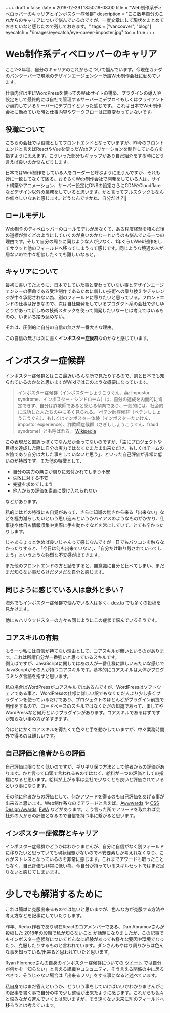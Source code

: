 +++
draft = false
date = 2019-12-29T18:50:19-08:00
title = "Web制作系ディベロッパーのキャリアとインポスター症候群"
description = "ここ数年自分のこれからのキャリアについて悩んでいるのですが、一度文章にして現状をまとめておきたいなと感じたので残しておきます。"
tags = ["vancouver", "blog"]
eyecatch = "/images/eyecatch/eye-career-imposter.jpg"
toc = true
+++

# Web制作系ディベロッパーのキャリア
ここ2-3年程、自分のキャリアのこれからについて悩んでいます。今現在カナダのバンクーバーで現地のデザインエージェンシー所謂Web制作会社に勤めています。

仕事内容は主にWordPressを使ってのWebサイトの構築、プラグインの導入や設定をして最終的には自社で管理するサーバーにデプロイもしくはクライアントが契約しているサーバーにデプロイといった感じです。
これは日本でWeb制作会社に勤めていた時と仕事内容やワークフローは正直変わっていないです。

## 役職について
こちらの会社では役職としてフロントエンドとなっていますが、昨今のフロントエンドと言えばReactやVueを使ったWebアプリケーションを制作している方を指すように思えます。こういった部分もギャップがあり自己紹介をする時にどう言えば良いのか悩んだりします。

日本ではWeb制作をしている人をコーダーと呼ぶように思うんですが、それも妙に一致してなくて困る。おそらくWeb制作会社で開発をしている人は、サイト構築やアニメーション、サーバー設定にDNSの設定さらにCDNやCloudflareなどデザイン以外の業務をしていると思います。かと言ってフルスタックもなんか仰々しいなぁと感じます。どうなんですかね、自分だけ？🤔

## ロールモデル
Web制作のディペロッパーのロールモデルが居なくて、ある程度経験を積んだ後の道標が無くどのようにしていくのが良いのかなーというのも悩んでいる一つの理由です。そして自分の周りに同じような人が少なく、1年ぐらいWeb制作をしてサクッと他のフィールドへ移ってしまうって感じです。同じような境遇の人が居ないので中々相談したくても難しいなぁと。

## キャリアについて
最初に書いてたように、日本でしていた事と変わっていない事とデザインエージェンシーの宿命である受注制作であるために新しい技術への乗り換えやチャレンジが中々承認されない為、別のフィールドに移りたいと思っている。フロントエンドの仕事は好きなので、次は自社開発をしているプロダクト系の会社で少しゆとりがあって新しめの技術スタックを使って開発したいなーとは考えてはいるものの、いまいち踏み込めない。

それは、圧倒的に自分の自信の無さが一番大きな理由。

この自信の無さは次に書く**インポスター症候群**なのかなと感じています。

# インポスター症候群
インポスター症候群とはここ最近いろんな所で見たりするので、割と日本でも知られているのかなと思いますがWikiではこのような概要になっています。

> インポスター症候群（インポスターしょうこうぐん、英: Impostor syndrome、インポスター・シンドローム）は、自分の達成を内面的に肯定できず、自分は詐欺師であると感じる傾向であり、一般的には、社会的に成功した人たちの中に多く見られる。
ペテン師症候群（ペテンししょうこうぐん）、もしくはインポスター体験（インポスターたいけん、impostor experience）、詐欺師症候群（さぎししょうこうぐん、fraud syndrome）とも呼ばれる。 [Wikipedia](https://ja.wikipedia.org/wiki/%E3%82%A4%E3%83%B3%E3%83%9D%E3%82%B9%E3%82%BF%E3%83%BC%E7%97%87%E5%80%99%E7%BE%A4)

この表現だと直訳っぽくてなんだか合ってないのですが、「主にプロジェクトや目標を達成した際に自分の実力ではなくたまたま出来ただけ、もしくはチームのお陰であり自分は大した事をしていないと思う」、といった自己評価が非常に低いのが特徴です。また他の特徴として、
- 自分の実力の無さが周りに気付かれてしまう不安
- 失敗に対する不安
- 完璧を求めてしまう
- 他人からの評価を素直に受け入れられない

などがあります。

私的にはどの特徴にも自覚があって、さらに知識の無さから来る「出来ない」などを極力減らしたいという思い込みというかバイアスのようなものがかかり、仕事後や休日も情報収集や実際に手を動かすなどを常にしていて、とても辛かったりします。

じゃあちょっと休めば良いじゃんって感じなんですが一日でもパソコンを触らなかったりすると、「今日は何も出来ていない」、「自分だけ取り残されていってしまう」というような強烈な不安感が出てきます。

また他のフロントエンドの方と話をすると、無意識に自分と比べてしまい、まだまだ知らない事だらけだダメだな自分と感じます。

## 同じように感じている人は意外と多い？

海外でもインポスター症候群で悩んでいる人は多く、[dev.to](https://dev.to/search?q=%23impostersyndrome) でも多くの投稿を見かけます。

他にもハリウッドスターの方々も同じようにこの症状で悩んでいるそうです。

## コアスキルの有無
もう一つ私には自信が持てない理由として、コアスキルが無いというのがあります。これは所謂自分が一番強いと思っているスキルです。\
例えばですが、JavaScriptに関してはあの人が一番仕様に詳しいみたいな感じでJavaScriptがその人が持つコアスキルです。基本的にコアスキルは大体がプログラミング言語を指すと思います。

私の場合はWordPressがコアスキルではあるんですが、WordPressはソフトウェアである事と、WordPressの仕様に詳しい訳でもなくただ人より少し多くプラグインを使っているだけであり、プロジェクトのほとんどがプラグイン前提で制作をするので、コードベースのスキルではなくただの知識であって、ましてやWordPressなど何万というプラグインがあります。コアスキルであるはずですが知らない事の方が多すぎます。

今はとにかくコアスキルを得たくて色々と手を動かしていますが、中々業務時間外で得るのは難しいです。

## 自己評価と他者からの評価
自己評価は限りなく低いのですが、ギリギリ保つ方法として他者からの評価があります。かと言って口頭で言われるものではなく、給料が一つの評価としての指標になると思います。給料が上がる事は会社で少なくとも良いと評価されているという事になります。

その他に他者からの評価として、何かアワードを得るのも自己評価をあげる事が出来ると思います。Web制作系なのでアワードと言えば、[Awwwards](https://www.awwwards.com/) や [CSS Design Awards](https://www.cssdesignawards.com/), [FWA](https://thefwa.com/) などがあります。こう言った所でアワードを取れれば会社外の人からの評価となるので自信を持つ事に繋がると思います。

## インポスター症候群とキャリア
インポスター症候群かどうかはわかりませんが、自分に自信がなく別フィールドに移りたいと思っていても現状経験がないので不安要素しか考えれなくなり、これがストレスとなっているのを非常に感じます。これまでアワードも取ったこともなく、自己評価も非常に低い為、今自分が持っているスキルセットではまだ足りないと感じてしまいます。

# 少しでも解消するために
これは簡単に克服出来るものでは無いと思いますが、色んな方が克服する方法や考え方などを記事にしていたりします。

昨年、Redux作者であり現在Reactのコアメンバーである、Dan Abramovさんが投稿した [2018年の段階で私が知らないこと](https://overreacted.io/ja/things-i-dont-know-as-of-2018/) が話題になりましたが、この記事でもインポスター症候群についてどんなに経験があっても様々な要因や環境でなったり、克服したりするものと言われています。ダンさんもやはり周りからは色んな事を知っている/出来ると思われていたと思います。

Ryan Florenceさんの自身のインポスター症候群についての [ツイート](https://twitter.com/ryanflorence/status/1035281973856546816) では自分が何かを「知らない」と言える組織やコミュニティ、そう言える関係の中に居るべきで、そうじゃない場合は「出来るフリ」をする事になると述べています。

私自身ではまだ答えというか、どういう事をしていけばいいかわかりませんがこの記事を書く事で自分の中で少し整理が出来たように感じます。これからも色々と悩みながら進んでいくとは思いますが、そう遠くない未来に別のフィールドへ移ろうとは考えています。